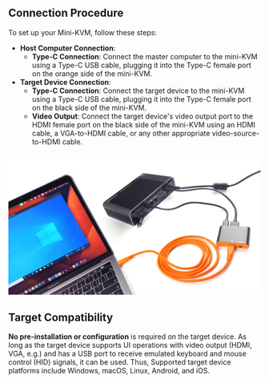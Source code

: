 ## Connection Procedure

To set up your Mini-KVM, follow these steps:

- **Host Computer Connection**:
    - **Type-C Connection**: Connect the master computer to the mini-KVM using a Type-C USB cable, plugging it into the Type-C female port on the orange side of the mini-KVM.
- **Target Device Connection**:
    - **Type-C Connection**: Connect the target device to the mini-KVM using a Type-C USB cable, plugging it into the Type-C female port on the black side of the mini-KVM.
    - **Video Output**: Connect the target device's video output port to the HDMI female port on the black side of the mini-KVM using an HDMI cable, a VGA-to-HDMI cable, or any other appropriate video-source-to-HDMI cable.
    

![use-case-pc-angled-view](images/product/use-case-pc-angled-view.jpg)

## Target Compatibility

**No pre-installation or configuration** is required on the target device. As long as the target device supports UI operations with video output (HDMI, VGA, e.g.) and has a USB port to receive emulated keyboard and mouse control (HID) signals, it can be used. Thus, Supported target device platforms include Windows, macOS, Linux, Android, and iOS.
